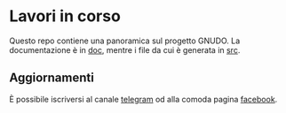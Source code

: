 # Lavori in corso

Questo repo contiene una panoramica sul progetto GNUDO. La documentazione è in [doc](doc), 
mentre i file da cui è generata in [src](src).


## Aggiornamenti

È possibile iscriversi al canale [telegram](https://telegram.me/matteoalessiocarrara) 
od alla comoda pagina [facebook](https://www.facebook.com/matteoalessiocarrara).

